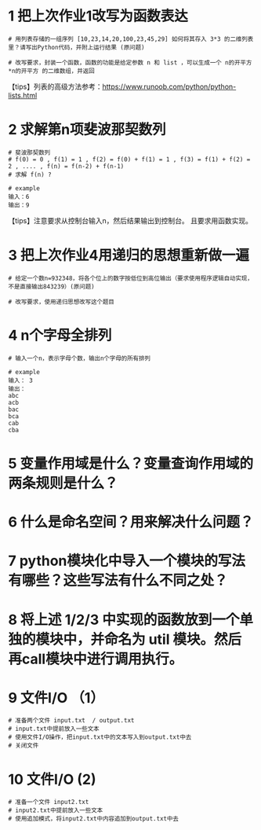 # 1 把上次作业1改写为函数表达
```
# 用列表存储的一组序列 [10,23,14,20,100,23,45,29] 如何将其存入 3*3 的二维列表里？请写出Python代码，并附上运行结果 (原问题)

# 改写要求，封装一个函数，函数的功能是给定参数 n 和 list ，可以生成一个 n的开平方*n的开平方 的二维数组，并返回
```
【tips】列表的高级方法参考：<https://www.runoob.com/python/python-lists.html>

# 2 求解第n项斐波那契数列
```
# 斐波那契数列
# f(0) = 0 , f(1) = 1 , f(2) = f(0) + f(1) = 1 , f(3) = f(1) + f(2) = 2 , .... , f(n) = f(n-2) + f(n-1) 
# 求解 f(n) ?

# example
输入：6
输出：9
```
【tips】注意要求从控制台输入n，然后结果输出到控制台。 且要求用函数实现。

# 3 把上次作业4用递归的思想重新做一遍
```
# 给定一个数n=932348，将各个位上的数字按低位到高位输出（要求使用程序逻辑自动实现，不是直接输出843239）(原问题)

# 改写要求，使用递归思想改写这个题目
```

# 4 n个字母全排列

```
# 输入一个n，表示字母个数，输出n个字母的所有排列

# example
输入： 3
输出：
abc
acb
bac
bca
cab
cba
```
# 5 变量作用域是什么？变量查询作用域的两条规则是什么？

# 6 什么是命名空间？用来解决什么问题？ 

# 7 python模块化中导入一个模块的写法有哪些？这些写法有什么不同之处？

# 8 将上述 1/2/3 中实现的函数放到一个单独的模块中，并命名为 util 模块。然后再call模块中进行调用执行。

# 9 文件I/O （1）
```
# 准备两个文件 input.txt  / output.txt
# input.txt中提前放入一些文本
# 使用文件I/O操作，把input.txt中的文本写入到output.txt中去
# 关闭文件
```
# 10 文件I/O (2)
```
# 准备一个文件 input2.txt
# input2.txt中提前放入一些文本
# 使用追加模式，将input2.txt中内容追加到output.txt中去
```